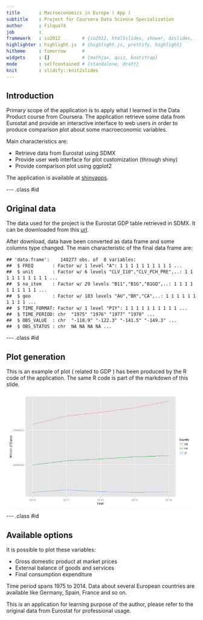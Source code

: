 ```yaml
---
title       : Macroeconomics in Europe ( App )
subtitle    : Project for Coursera Data Science Specialization
author      : Filqua74
job         : 
framework   : io2012        # {io2012, html5slides, shower, dzslides, ...}
highlighter : highlight.js  # {highlight.js, prettify, highlight}
hitheme     : tomorrow      # 
widgets     : []            # {mathjax, quiz, bootstrap}
mode        : selfcontained # {standalone, draft}
knit        : slidify::knit2slides
---
```


## Introduction

Primary scope of the application is to apply what I learned in the Data Product course from Coursera. The application retrieve some data from Eurostat and provide an interactive interface to web users in order to produce comparison plot about some macroeconomic variables.

Main characteristics are:

* Retrieve data from Eurostat using SDMX
* Provide user web interface for plot customization (through shiny)
* Provide comparison plot using ggplot2

The application is available at <a href="https://filqua74.shinyapps.io/EcoPlot">shinyapps</a>.


--- .class #id 

## Original data

The data used for the project is the Eurostat GDP table retrieved in SDMX. It can be downloaded from this <a href="http://ec.europa.eu/eurostat/estat-navtree-portlet-prod/BulkDownloadListing?file=data/naida_10_gdp.sdmx.zip">url</a>.

After download, data have been converted as data frame and some columns type changed. The main characteristic of the final data frame are:


```
## 'data.frame':	148277 obs. of  8 variables:
##  $ FREQ       : Factor w/ 1 level "A": 1 1 1 1 1 1 1 1 1 1 ...
##  $ unit       : Factor w/ 6 levels "CLV_I10","CLV_PCH_PRE",..: 1 1 1 1 1 1 1 1 1 1 ...
##  $ na_item    : Factor w/ 29 levels "B11","B1G","B1GQ",..: 1 1 1 1 1 1 1 1 1 1 ...
##  $ geo        : Factor w/ 183 levels "AU","BR","CA",..: 1 1 1 1 1 1 1 1 1 1 ...
##  $ TIME_FORMAT: Factor w/ 1 level "P1Y": 1 1 1 1 1 1 1 1 1 1 ...
##  $ TIME_PERIOD: chr  "1975" "1976" "1977" "1978" ...
##  $ OBS_VALUE  : chr  "-118.9" "-122.3" "-141.5" "-149.3" ...
##  $ OBS_STATUS : chr  NA NA NA NA ...
```

--- .class #id 

## Plot generation

This is an example of plot ( related to GDP ) has been produced by the R code of the application. The same R code is part of the markdown of this slide.

<img src="assets/fig/unnamed-chunk-2-1.png" title="plot of chunk unnamed-chunk-2" alt="plot of chunk unnamed-chunk-2" style="display: block; margin: auto;" />

--- .class #id 

## Available options

It is possible to plot these variables:

* Gross domestic product at market prices
* External balance of goods and services
* Final consumption expenditure

Time period spans 1975 to 2014. Data about several European countries are available like Germany, Spain, France and so on.

This is an application for learning purpose of the author, please refer to the original data from Eurostat for professional usage.




